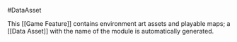 #DataAsset 


This [[Game Feature]] contains environment art assets and playable maps; a [[Data Asset]] with the name of the module is automatically generated.